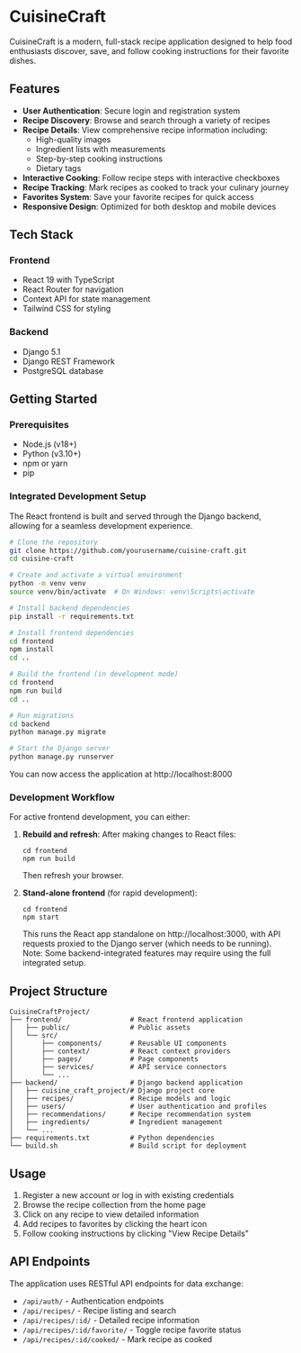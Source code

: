 # CuisineCraft

CuisineCraft is a modern, full-stack recipe application designed to help food enthusiasts discover, save, and follow cooking instructions for their favorite dishes.

## Features

- **User Authentication**: Secure login and registration system
- **Recipe Discovery**: Browse and search through a variety of recipes
- **Recipe Details**: View comprehensive recipe information including:
  - High-quality images
  - Ingredient lists with measurements
  - Step-by-step cooking instructions
  - Dietary tags
- **Interactive Cooking**: Follow recipe steps with interactive checkboxes
- **Recipe Tracking**: Mark recipes as cooked to track your culinary journey
- **Favorites System**: Save your favorite recipes for quick access
- **Responsive Design**: Optimized for both desktop and mobile devices

## Tech Stack

### Frontend
- React 19 with TypeScript
- React Router for navigation
- Context API for state management
- Tailwind CSS for styling

### Backend
- Django 5.1
- Django REST Framework
- PostgreSQL database

## Getting Started

### Prerequisites
- Node.js (v18+)
- Python (v3.10+)
- npm or yarn
- pip

### Integrated Development Setup
The React frontend is built and served through the Django backend, allowing for a seamless development experience.

```bash
# Clone the repository
git clone https://github.com/yourusername/cuisine-craft.git
cd cuisine-craft

# Create and activate a virtual environment
python -m venv venv
source venv/bin/activate  # On Windows: venv\Scripts\activate

# Install backend dependencies
pip install -r requirements.txt

# Install frontend dependencies
cd frontend
npm install
cd ..

# Build the frontend (in development mode)
cd frontend
npm run build
cd ..

# Run migrations
cd backend
python manage.py migrate

# Start the Django server
python manage.py runserver
```

You can now access the application at http://localhost:8000

### Development Workflow
For active frontend development, you can either:

1. **Rebuild and refresh**: After making changes to React files:
   ```
   cd frontend
   npm run build
   ```
   Then refresh your browser.

2. **Stand-alone frontend** (for rapid development):
   ```
   cd frontend
   npm start
   ```
   This runs the React app standalone on http://localhost:3000, with API requests proxied to the Django server (which needs to be running). Note: Some backend-integrated features may require using the full integrated setup.

## Project Structure

```
CuisineCraftProject/
├── frontend/                 # React frontend application
│   ├── public/               # Public assets
│   └── src/
│       ├── components/       # Reusable UI components
│       ├── context/          # React context providers
│       ├── pages/            # Page components
│       ├── services/         # API service connectors
│       └── ...
├── backend/                  # Django backend application
│   ├── cuisine_craft_project/# Django project core
│   ├── recipes/              # Recipe models and logic
│   ├── users/                # User authentication and profiles
│   ├── recommendations/      # Recipe recommendation system
│   ├── ingredients/          # Ingredient management
│   └── ...
├── requirements.txt          # Python dependencies
└── build.sh                  # Build script for deployment
```

## Usage

1. Register a new account or log in with existing credentials
2. Browse the recipe collection from the home page
3. Click on any recipe to view detailed information
4. Add recipes to favorites by clicking the heart icon
5. Follow cooking instructions by clicking "View Recipe Details"

## API Endpoints

The application uses RESTful API endpoints for data exchange:

- `/api/auth/` - Authentication endpoints
- `/api/recipes/` - Recipe listing and search
- `/api/recipes/:id/` - Detailed recipe information
- `/api/recipes/:id/favorite/` - Toggle recipe favorite status
- `/api/recipes/:id/cooked/` - Mark recipe as cooked
